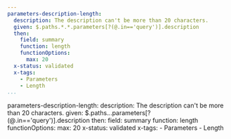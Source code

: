 ```yaml
---
parameters-description-length:
  description: The description can't be more than 20 characters.
  given: $.paths.*.*.parameters[?(@.in=='query')].description
  then:
    field: summary
    function: length
    functionOptions: 
      max: 20
  x-status: validated
  x-tags:
    - Parameters
    - Length        
...
```

parameters-description-length:
  description: The description can't be more than 20 characters.
  given: $.paths.*.*.parameters[?(@.in=='query')].description
  then:
    field: summary
    function: length
    functionOptions: 
      max: 20
  x-status: validated
  x-tags:
    - Parameters
    - Length        